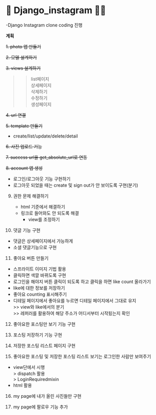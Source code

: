  <h1>📱 Django_instagram 👩‍💻</h1>

-Django Instagram clone coding 진행

<b>계획</b>

~~1. photo 앱 만들기~~

~~2. 모델 설계하기~~

~~3. views 설계하기~~
>> list페이지   
>> 상세페이지   
>> 삭제하기   
>> 수정하기   
>>  생성페이지   
 
~~4. url 연결~~

~~5. template 만들기~~ 
   * create/list/update/delete/detail
   
~~6. 사진 업로드 기능~~  

~~7. success url을 get_absolute_url로 연동~~

~~8. account 앱 생성~~
  * 로그인/로그아웃 기능 구현하기
  * 로그아웃 되었을 때는 create 및 sign out가 안 보이도록 구현(분기)  
 
9. 권한 문제 해결하기   
   * html 기준에서 해결하기   
   * 링크로 들어와도 안 되도록 해결       
       + view를 조정하기   
    
10. 댓글 기능 구현   
   * 댓글은 상세페이지에서 가능하게   
   * 소셜 댓글기능으로 구현      
 
11. 좋아요 버튼 만들기   
   * 스프라이트 이미지 기법 활용         
   * 클릭하면 색깔 바뀌도록 구현      
   * 로그인을 해야지 버튼 클릭이 되도록 하고 클릭을 하면 like count 올라가기   
   * like에 대한 정보를 저장하기   
   *  좋아요 counting 표시해주기   
   *  디테일 페이지에서 좋아요를 누르면 디테일 페이지에서 그대로 유지      
    >> view와 like에서의 분기   
    >> 레퍼러를 활용하여 해당 주소가 어디서부터 시작됬는지 확인      
    
12. 좋아요한 포스팅만 보기 기능 구현      

13. 포스팅 저장하기 기능 구현      

14. 저장한 포스팅 리스트 페이지 구현   

15. 좋아요한 포스팅 및 저장한 포스팅 리스트 보기는 로그인한 사람만 보여주기   
   *  view단에서 시행   
    > dispatch 활용   
    > LoginRequiredmixin   
   * html 활용   
 
16. my page에 내가 올린 사진들만 구현   

17. my page에 팔로우 기능 추가      
